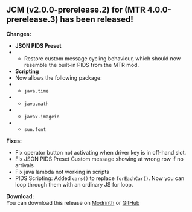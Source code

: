 ## JCM (v2.0.0-prerelease.2) for (MTR 4.0.0-prerelease.3) has been released!

**Changes:**
- **JSON PIDS Preset**
- - Restore custom message cycling behaviour, which should now resemble the built-in PIDS from the MTR mod.
- **Scripting**
- Now allows the following package:
- - `java.time`
- - `java.math`
- - `javax.imageio`
- - `sun.font`

**Fixes:**
- Fix operator button not activating when driver key is in off-hand slot.
- Fix JSON PIDS Preset Custom message showing at wrong row if no arrivals
- Fix java lambda not working in scripts
- PIDS Scripting: Added `cars()` to replace `forEachCar()`. Now you can loop through them with an ordinary JS for loop.

**Download:**  
You can download this release on [Modrinth](https://modrinth.com/mod/jcm) or [GitHub](https://github.com/DistrictOfJoban/Joban-Client-Mod/releases)
